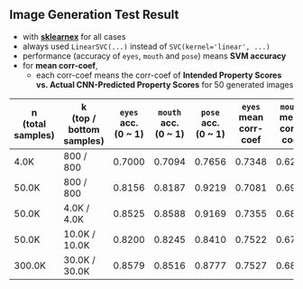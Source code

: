 ## Image Generation Test Result

* with **[sklearnex](https://medium.com/intel-analytics-software/from-hours-to-minutes-600x-faster-svm-647f904c31ae)** for all cases
* always used ```LinearSVC(...)``` instead of ```SVC(kernel='linear', ...)```
* performance (accuracy of ```eyes```, ```mouth``` and ```pose```) means **SVM accuracy**
* for **mean corr-coef**,
  * each corr-coef means the corr-coef of **Intended Property Scores vs. Actual CNN-Predicted Property Scores** for 50 generated images

| n<br>(total samples) | k<br>(top / bottom samples) | ```eyes``` acc.<br>(0 ~ 1) | ```mouth``` acc.<br>(0 ~ 1) | ```pose``` acc.<br>(0 ~ 1) | ```eyes``` mean corr-coef | ```mouth``` mean corr-coef | ```pose``` mean corr-coef |
|----------------------|-----------------------------|----------------------------|-----------------------------|----------------------------|---------------------------|----------------------------|---------------------------|
| 4.0K                 | 800 / 800                   | 0.7000                     | 0.7094                      | 0.7656                     | 0.7348                    | 0.6267                     | 0.5610                    |
| 50.0K                | 800 / 800                   | 0.8156                     | 0.8187                      | 0.9219                     | 0.7081                    | 0.6971                     | 0.5206                    |
| 50.0K                | 4.0K / 4.0K                 | 0.8525                     | 0.8588                      | 0.9169                     | 0.7355                    | 0.6895                     | 0.6112                    |
| 50.0K                | 10.0K / 10.0K               | 0.8200                     | 0.8245                      | 0.8410                     | 0.7522                    | 0.6705                     | 0.5206                    |
| 300.0K               | 30.0K / 30.0K               | 0.8579                     | 0.8516                      | 0.8777                     | 0.7527                    | 0.6895                     | 0.6285                    |